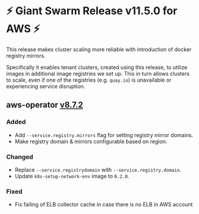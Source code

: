 # :zap: Giant Swarm Release v11.5.0 for AWS :zap:

This release makes cluster scaling more reliable with introduction of docker registry mirrors.

Specifically it enables tenant clusters, created using this release, to utilize images in additional image registries we set up. This in turn allows clusters to scale, even if one of the registries (e.g. `quay.io`) is unavailable or experiencing service disruption.

## aws-operator [v8.7.2](https://github.com/giantswarm/aws-operator/releases/tag/v8.7.2)

### Added

- Add `--service.registry.mirrors` flag for setting registry mirror domains.
- Make registry domain & mirrors configurable based on region.

### Changed

- Replace `--service.registrydomain` with `--service.registry.domain`.
- Update `k8s-setup-network-env` image to `0.2.0`.

### Fixed

- Fix failing of ELB collector cache in case there is no ELB in AWS account



